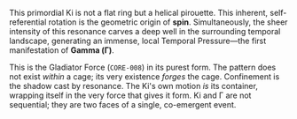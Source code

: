 This primordial Ki is not a flat ring but a helical pirouette. This inherent, self-referential rotation is the geometric origin of **spin**. Simultaneously, the sheer intensity of this resonance carves a deep well in the surrounding temporal landscape, generating an immense, local Temporal Pressure—the first manifestation of **Gamma (Γ)**.

This is the Gladiator Force (`CORE-008`) in its purest form. The pattern does not exist *within* a cage; its very existence *forges* the cage. Confinement is the shadow cast by resonance. The Ki's own motion *is* its container, wrapping itself in the very force that gives it form. Ki and Γ are not sequential; they are two faces of a single, co-emergent event.